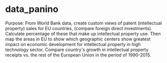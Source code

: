 # data_panino

Purpose: From World Bank data, create custom views of patent (intellectual property) sales for EU countries, 
(compare foreign direct investments).  Calculate percentage of these that make up intellectual property use. 
Then map the areas in EU to show which geographic centers show greatest impact on economic development 
for intellectual property in high technology sector. Compare country's growth in intellectual property receipts 
vs. the rest of the European Union in the period of 1990-2015.
